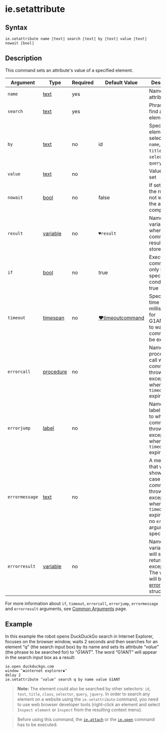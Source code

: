 # ie.setattribute

## Syntax

```G1ANT
ie.setattribute name ⟦text⟧ search ⟦text⟧ by ⟦text⟧ value ⟦text⟧ nowait ⟦bool⟧
```

## Description

This command sets an attribute's value of a specified element.

| Argument | Type | Required | Default Value | Description |
| -------- | ---- | -------- | ------------- | ----------- |
|`name`| [text](https://manual.g1ant.com/link/G1ANT.Language/G1ANT.Language/Structures/TextStructure.md) | yes |  | Name of an attribute |
|`search`| [text](https://manual.g1ant.com/link/G1ANT.Language/G1ANT.Language/Structures/TextStructure.md) | yes | | Phrase to find an element by |
|`by`| [text](https://manual.g1ant.com/link/G1ANT.Language/G1ANT.Language/Structures/TextStructure.md) | no | id | Specifies an element selector: `id`, `name`, `text`, `title`, `class`, `selector`, `query`, `jquery` |
|`value`| [text](https://manual.g1ant.com/link/G1ANT.Language/G1ANT.Language/Structures/TextStructure.md) | no |  | Value to be set |
|`nowait`| [bool](https://manual.g1ant.com/link/G1ANT.Language/G1ANT.Language/Structures/BooleanStructure.md) | no | false | If set to `true`, the robot will not wait until the action is completed |
|`result`| [variable](https://manual.g1ant.com/link/G1ANT.Language/G1ANT.Language/Structures/VariableStructure.md) | no | `♥result` | Name of a variable where the command's result will be stored |
| `if`           | [bool](https://manual.g1ant.com/link/G1ANT.Language/G1ANT.Language/Structures/BooleanStructure.md) | no       | true                                                        | Executes the command only if a specified condition is true   |
| `timeout`      | [timespan](https://manual.g1ant.com/link/G1ANT.Language/G1ANT.Language/Structures/TimeSpanStructure.md) | no       | [♥timeoutcommand](https://manual.g1ant.com/link/G1ANT.Language/G1ANT.Addon.Core/Variables/TimeoutCommandVariable.md) | Specifies time in milliseconds for G1ANT.Robot to wait for the command to be executed |
| `errorcall`    | [procedure](https://manual.g1ant.com/link/G1ANT.Language/G1ANT.Language/Structures/ProcedureStructure.md) | no       |                                                             | Name of a procedure to call when the command throws an exception or when a given `timeout` expires |
| `errorjump`    | [label](https://manual.g1ant.com/link/G1ANT.Language/G1ANT.Language/Structures/LabelStructure.md) | no       |                                                             | Name of the label to jump to when the command throws an exception or when a given `timeout` expires |
| `errormessage` | [text](https://manual.g1ant.com/link/G1ANT.Language/G1ANT.Language/Structures/TextStructure.md) | no       |                                                             | A message that will be shown in case the command throws an exception or when a given `timeout` expires, and no `errorjump` argument is specified |
| `errorresult`  | [variable](https://manual.g1ant.com/link/G1ANT.Language/G1ANT.Language/Structures/VariableStructure.md) | no       |                                                             | Name of a variable that will store the returned exception. The variable will be of [error](https://manual.g1ant.com/link/G1ANT.Language/G1ANT.Language/Structures/ErrorStructure.md) structure  |

For more information about `if`, `timeout`, `errorcall`, `errorjump`, `errormessage` and `errorresult` arguments, see [Common Arguments](https://manual.g1ant.com/link/G1ANT.Manual/appendices/common-arguments.md) page.

## Example

In this example the robot opens DuckDuckGo search in Internet Explorer, focuses on the browser window, waits 2 seconds and then searches for an element “*q*” (the search input box) by its name and sets its attribute “*value*” (the phrase to be searched for) to “*G1ANT*”. The word “G1ANT” will appear in the search input box as a result:

```G1ANT
ie.open duckduckgo.com
window ‴✱internet explorer✱‴
delay 2
ie.setattribute ‴value‴ search q by name value G1ANT
```

> **Note:** The element could also be searched by other selectors: `id`, `text`, `title`, `class`, `selector`, `query`, `jquery`. In order to search any element on a website using the `ie.setattribute` command, you need to use web browser developer tools (right-click an element and select `Inspect element` or `Inspect` from the resulting context menu).

> Before using this command, the [`ie.attach`](https://manual.g1ant.com/link/G1ANT.Addon.IExplorer/G1ANT.Addon.IExplorer/Commands/IEAttachCommand.md) or the [`ie.open`](https://manual.g1ant.com/link/G1ANT.Addon.IExplorer/G1ANT.Addon.IExplorer/Commands/IEOpenCommand.md) command has to be executed.
